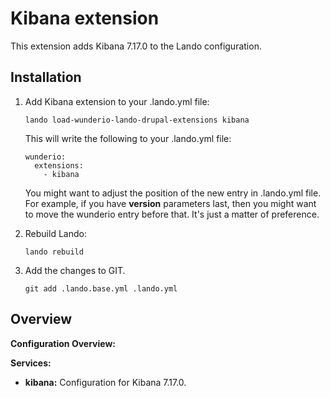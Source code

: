 # Kibana extension

This extension adds Kibana 7.17.0 to the Lando configuration.

## Installation

1. Add Kibana extension to your .lando.yml file:

   ```
   lando load-wunderio-lando-drupal-extensions kibana
   ```

   This will write the following to your .lando.yml file:

   ```
   wunderio:
     extensions:
       - kibana
   ```

   You might want to adjust the position of the new entry in .lando.yml file. For example, if you have
   **version** parameters last, then you might want to move the wunderio entry before that. It's just
   a matter of preference.

2. Rebuild Lando:

   ```
   lando rebuild
   ```

3. Add the changes to GIT.

   ```
   git add .lando.base.yml .lando.yml
   ```

## Overview

**Configuration Overview:**

**Services:**

- **kibana:** Configuration for Kibana 7.17.0.

